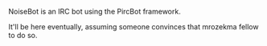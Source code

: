 NoiseBot is an IRC bot using the PircBot framework.

It'll be here eventually, assuming someone convinces that mrozekma fellow to do so.
